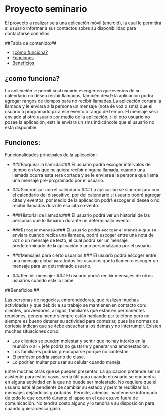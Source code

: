 # Proyecto seminario #
 
El proyecto a realizar será una aplicación móvil (android), la cual le permitirá al usuario informar a sus contactos sobre su disponibilidad para contactarse con ellos.

##Tabla de contenido:##

+ [¿cómo funciona?](#markdown-header-como-funciona)
+ [Funciones](#markdown-header-funciones)
+ [Beneficios](#markdown-header-beneficios)

## ¿como funciona? ##

La aplicación le permitirá al usuario escoger en que eventos de su calendario no desea recibir llamadas, también desde la aplicación podrá agregar rangos de tiempos para no recibir llamadas. La aplicación cortara la llamada y le enviara a la persona un mensaje (nota de voz o sms) que el usuario a programado para ese evento o rango de tiempo. El mensaje sera enviado al otro usuario por medio de la aplicación, si el otro usuario no posee la aplicación, esta le enviara un sms indicándole que el usuario no esta disponible.

## Funciones: ##

Funcionalidades principales de la aplicación: 

+ ###Bloquear la llamada:###
El usuario podrá escoger intervalos de tiempo en los que no quiera recibir ninguna llamada, cuando una llamada ocurra esta sera cortada y se le enviara a la persona que llama una mensaje pre-programado por el usuario.


+ ###Sincronizar con el calendario:###
La aplicación se sincronizara con el calendario del dispositivo, por del calendario el usuario podrá agregar citas y eventos, por medio de la aplicación podrá escoger si desea o no recibir llamadas durante esa cita o evento.


+ ###Historial de llamada:###
El usuario podrá ver un historial de las personas que lo llamaron durante un determinado evento.


+ ###Escoger mensaje:###
El usuario podrá escoger el mensaje que se enviara cuando reciba una llamada, podrá escoger entre una nota de voz o un mensaje de texto, el cual podra ser un mensaje predeterminado de la aplicación o uno personalizado por el usuario.


+ ###Mensajes para cierto usuarios:###
El usuario podrá escoger entre una mensaje global para todos los usuarios que lo llamen o escoger un mensaje para un determinado usuario.
	 

+ ###Recibir mensajes:###
El usuario podrá recibir mensajes de otros usuarios cuando este lo llame.

##Beneficios:##
 
Las personas de negocios, emprendedoras, que realizan muchas actividades y que debido a su trabajo se mantienen en contacto con: clientes, proveedores, amigos, familiares que están en permanentes reuniones, generalmente siempre están hablando por teléfono pero no siempre es bueno detener su actividad para contestar, pues las normas de cortesía indican que se debe escuchar a los demás y no interrumpir. Existen muchas situaciones como:

+ Los clientes se pueden molestar y sentir que no hay interés en la reunión o al + jefe podría no gustarle y generar una amonestación.
+ Los familiares podrían preocuparse porque no contestan. 
+ El profesor podría sacarlo de clase.
+ Lo podrían multar por usar su celular cuando maneja.

Entre muchas otras que se pueden presentar. La aplicación pretende ser un asistente para estos casos, sería útil para cuando el usuario se encuentra en alguna actividad en la que no puede ser molestado.
No requiere que el usuario esté al pendiente de cambiar su estado y permite reutilizar los mensajes dejándolos guardados.
Permite, además, mantenerse informado de todo lo que ocurrió durante el lapso en el que estuvo fuera de comunicación.
No tendría costo alguno y lo tendría a su disposición para cuando quiera descargarlo.